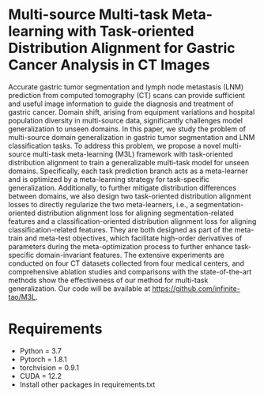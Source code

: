 # Multi-source Multi-task Meta-learning with Task-oriented Distribution Alignment for Gastric Cancer Analysis in CT Images
Accurate gastric tumor segmentation and lymph node metastasis (LNM) prediction from computed tomography (CT) scans can provide sufficient and useful image information to guide the diagnosis and treatment of gastric cancer. Domain shift, arising from equipment variations and hospital population diversity in multi-source data, significantly challenges model generalization to unseen domains. In this paper, we study the problem of multi-source domain generalization in gastric tumor segmentation and LNM classification tasks. To address this problem, we propose a novel multi-source multi-task meta-learning (M3L) framework with task-oriented distribution alignment to train a generalizable multi-task model for unseen domains. Specifically, each task prediction branch acts as a meta-learner and is optimized by a meta-learning strategy for task-specific generalization. Additionally, to further mitigate distribution differences between domains, we also design two task-oriented distribution alignment losses to directly regularize the two meta-learners, i.e., a segmentation-oriented distribution alignment loss for aligning segmentation-related features and a classification-oriented distribution alignment loss for aligning classification-related features. They are both designed as part of the meta-train and meta-test objectives, which facilitate high-order derivatives of parameters during the meta-optimization process to further enhance task-specific domain-invariant features. The extensive experiments are conducted on four CT datasets collected from four medical centers, and comprehensive ablation studies and comparisons with the state-of-the-art methods show the effectiveness of our method for multi-task generalization. Our code will be available at https://github.com/infinite-tao/M3L.
# Requirements
* Python = 3.7
* Pytorch = 1.8.1
* torchvision = 0.9.1
* CUDA = 12.2
* Install other packages in requirements.txt
